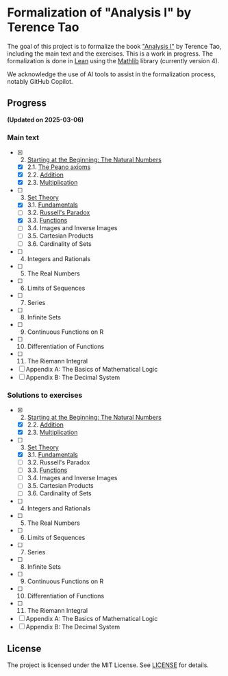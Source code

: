 # Formalization of "Analysis I" by Terence Tao

The goal of this project is to formalize the book ["Analysis I"](https://terrytao.wordpress.com/books/analysis-i/) by Terence Tao, including the main text and the exercises. This is a work in progress. The formalization is done in [Lean](https://lean-lang.org/) using the [Mathlib](https://leanprover-community.github.io/) library (currently version 4).

We acknowledge the use of AI tools to assist in the formalization process, notably GitHub Copilot.

## Progress

**(Updated on 2025-03-06)**

### Main text

- [x] 2. [Starting at the Beginning: The Natural Numbers](Lean4AnalysisTao/C02_NaturalNumbers)
    - [x] 2.1. [The Peano axioms](Lean4AnalysisTao/C02_NaturalNumbers/S01_PeanoAxioms.lean)
    - [x] 2.2. [Addition](Lean4AnalysisTao/C02_NaturalNumbers/S02_Addition.lean)
    - [x] 2.3. [Multiplication](Lean4AnalysisTao/C02_NaturalNumbers/S03_Multiplication.lean)
- [ ] 3. [Set Theory](Lean4AnalysisTao/C03_SetTheory)
    - [x] 3.1. [Fundamentals](Lean4AnalysisTao/C03_SetTheory/S01_Fundamentals.lean)
    - [ ] 3.2. [Russell's Paradox](Lean4AnalysisTao/C03_SetTheory/S02_RussellParadox.lean)
    - [x] 3.3. [Functions](Lean4AnalysisTao/C03_SetTheory/S03_Functions.lean)
    - [ ] 3.4. Images and Inverse Images
    - [ ] 3.5. Cartesian Products
    - [ ] 3.6. Cardinality of Sets
- [ ] 4. Integers and Rationals
- [ ] 5. The Real Numbers
- [ ] 6. Limits of Sequences
- [ ] 7. Series
- [ ] 8. Infinite Sets
- [ ] 9. Continuous Functions on R
- [ ] 10. Differentiation of Functions
- [ ] 11. The Riemann Integral
- [ ] Appendix A: The Basics of Mathematical Logic
- [ ] Appendix B: The Decimal System

### Solutions to exercises

- [x] 2. [Starting at the Beginning: The Natural Numbers](Lean4AnalysisTao/C02_NaturalNumbers/solutions/)
    - [x] 2.2. [Addition](Lean4AnalysisTao/C02_NaturalNumbers/solutions/Solutions_S02_Addition.lean)
    - [x] 2.3. [Multiplication](Lean4AnalysisTao/C02_NaturalNumbers/solutions/Solutions_S03_Multiplication.lean)
- [ ] 3. [Set Theory](Lean4AnalysisTao/C03_SetTheory/solutions/)
    - [x] 3.1. [Fundamentals](Lean4AnalysisTao/C03_SetTheory/solutions/Solutions_S01_Fundamentals.lean)
    - [ ] 3.2. Russell's Paradox
    - [ ] 3.3. [Functions](Lean4AnalysisTao/C03_SetTheory/solutions/Solutions_S03_Functions.lean)
    - [ ] 3.4. Images and Inverse Images
    - [ ] 3.5. Cartesian Products
    - [ ] 3.6. Cardinality of Sets
- [ ] 4. Integers and Rationals
- [ ] 5. The Real Numbers
- [ ] 6. Limits of Sequences
- [ ] 7. Series
- [ ] 8. Infinite Sets
- [ ] 9. Continuous Functions on R
- [ ] 10. Differentiation of Functions
- [ ] 11. The Riemann Integral
- [ ] Appendix A: The Basics of Mathematical Logic
- [ ] Appendix B: The Decimal System

## License

The project is licensed under the MIT License. See [LICENSE](LICENSE) for details.